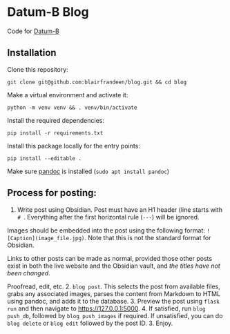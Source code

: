 # Datum-B Blog
Code for [Datum-B](https://datum-b.com)

## Installation
Clone this repository:
```
git clone git@github.com:blairfrandeen/blog.git && cd blog
```
Make a virtual environment and activate it:
```
python -m venv venv && . venv/bin/activate
```
Install the required dependencies:
```
pip install -r requirements.txt
```
Install this package locally for the entry points:
```
pip install --editable .
```

Make sure [pandoc](https://pandoc.org/installing.html) is installed (`sudo apt install pandoc`)

## Process for posting:
1. Write post using Obsidian. Post must have an H1 header (line starts with `# `. Everything after the first horizontal rule (`---`) will be ignored.

Images should be embedded into the post using the following format: `![Caption](image_file.jpg)`. Note that this is not the standard format for Obsidian.

Links to other posts can be made as normal, provided those other posts exist in both the live website and the Obsidian vault, and _the titles have not been changed_.

Proofread, edit, etc.
2. `blog post`. This selects the post from available files, grabs any associated images, parses the content from Markdown to HTML using pandoc, and adds it to the database.
3. Preview the post using `flask run` and then navigate to https://127.0.0.1:5000.
4. If satisfied, run `blog push_db`, followed by `blog push_images` if required. If unsatisfied, you can do `blog delete` or `blog edit` followed by the post ID.
3. Enjoy.
